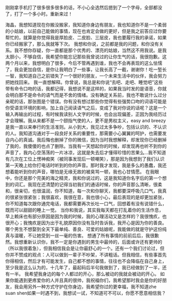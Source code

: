 刚刚拿手机打了很多很多很多的话，不小心全选然后摁到了一个字母，全部都没了，打了一个多小时。重新来过！

海晶，我想知道现在你搬没搬家，我知道你身边有朋友，我也知道你不是一个柔弱的小姑娘，以前自己能做的事情，现在也肯定会做的更好，但是我之前答应过你要帮忙的，就算是你觉得我是厚脸皮、二皮脸、三层皮，我也要履行我的承诺，如果你已经搬家了，那么我就等下次。
我想和你说，之前都是我的问题，和你没有关系。我不想你存疑，你一直都是那个优秀的、漂亮的姑娘，当然这不用我说。是我太胆小，不够自信，我希望你能忘记那些我曾说过的让你生气的话，我很抱歉。这两个月以来，我想明白了很多，今后不管再遇到谁，我也不会再表现的这么怯懦了，我会更加自信，是你让我明白了一些事，让我长高了一截，谢谢你！吃一堑长一智，我知道自己之前错失了一个很好的朋友，一个未来生活中的伙伴，我会努力把她找回来。
我一直想解释。你曾说，我总是和你说“去吧、走吧、睡觉吧”这些带有命令口吻的话，我都记得，我想说不是这样的，如果我当时发的是语音，你就会明白那不是命令的语气而是不舍的情绪。没有确定关系前，我也不敢说什么过分亲昵的话，那张图是个错误。你有没有想过那些你觉得有些强势口吻的词语可能是你受语言环境的影响，加上自己阅读语气之后，变成了我对你说的话呢？这是一个输入再输出的过程，有时候我读别人文字的时候，也会出现偏差，正因为我经历过才会理解。我从来都不是一个颐指气使的人，更不是男权主义，easy and breezy是我一直以来奉行的生活准则。从小到大，我见过太多争吵，包括认识的、不认识的人。我知道沟通对于一段良好关系的重要性，那需要小心翼翼的呵护，也需要发自内心的真诚。我后悔也删掉了你的微信，因为当时我想解释，却发现你已经删掉了我的，我傻傻的也点了删除。当我有一天想起你的时候，却发现再也听不到你的声音了，我内心空荡荡的一片冰凉，这就是失去后才懂得珍惜的苦果么...我不知道有几次在工位上愣神痴笑（被同事发现后一顿嘲笑），那是因为我想到了我们认识第一天晚上给你打电话时听到的你的声音。那时我才发现，我是多么的愚蠢，我还想着能听到你的声音，哪怕是无缘无故的被臭骂一顿，我也心甘情愿。
在我眼中，你还是那个完美的海之精灵，我和你说过的，这是我知道你名字后的第一个想到的词汇。我现在还清楚的记得当初我们的通话时候，你的声音那么清晰，很柔和，很亲切，也很温润，你不知道，每一次和你聊天，我都要深呼吸几口气，我真的很紧张很紧张；我很喜欢，我很在意，我也很小心，最后表现的是却更加紧张，你不知道每次跟你通完电话，我都需要再次长吐一口气，回想着有没有说错什么，既而可以甜甜的睡上一觉。
当你和我说，其实我每天都在打乱着你的生活作息，早上赖床也有部分原因是因为我的时候，我的心理活动又是怎样的？我很愧疚，也很开心；我愧疚是因为出于礼貌原因你没有及时告诉我，我开心是因为你的善良。哪个男生不想娶到全天下最单纯、善良、可爱的姑娘呢，我能做的就是守护这份纯真与温暖，不让她受到一丝一毫的伤害。
想通了所有事情的前前后后，我很歉然。我想重新认识你，我不一定是你遇到的男生中最帅的，后面或许还有更帅的（所以我很着急），但我相信我会是让你最舒心的一个。还有一个我们讨论过，但你并不赞成的观点：人可以做到一辈子不吵架，不讲粗话。但我相信，有些事首先你得相信，然后才有可能发生，自己都不想的事情，往往也不会降临在自己身上，至少我是这么认为的，十几年了，最起码后半句我做到了，我已经做到了一半，还有一半。
我希望我身边的每个人都过的开心，那么被动的我就会被动的开心。
如果你能遇到更疼爱你的人并且真的很帅，我祝福你们，我希望那时我会是你的好朋友，我会用另外一种方式守护在你身边，我希望你过的更幸福，我不知道zhe suan shen如果一时遇不到，我想试一试，不知道可不可以，你愿不愿意相信我？